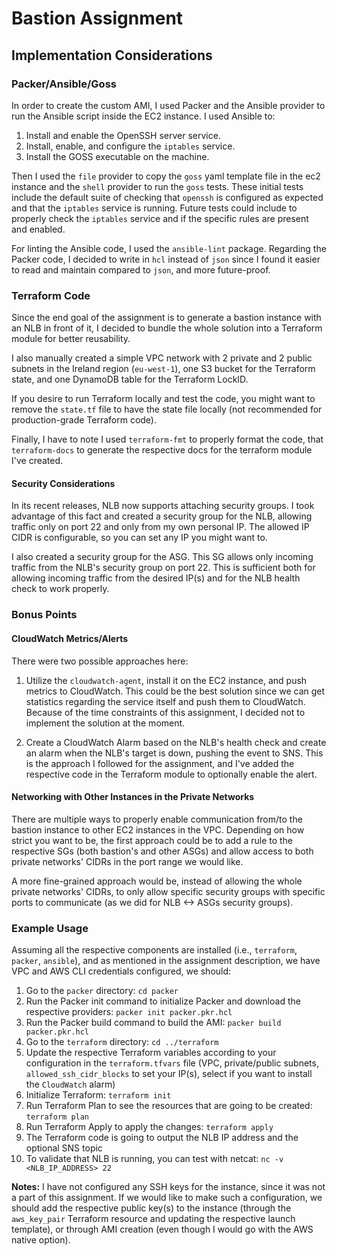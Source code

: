 # Bastion Assignment

## Implementation Considerations

### Packer/Ansible/Goss

In order to create the custom AMI, I used Packer and the Ansible provider to run the Ansible script inside the EC2 instance. I used Ansible to:

1. Install and enable the OpenSSH server service.
2. Install, enable, and configure the `iptables` service.
3. Install the GOSS executable on the machine.

Then I used the `file` provider to copy the `goss` yaml template file in the ec2 instance and the `shell` provider to run the `goss` tests. These initial tests include the default suite of checking that `openssh` is configured as expected and that the `iptables` service is running. Future tests could include to properly check the `iptables` service and if the specific rules are present and enabled.

For linting the Ansible code, I used the `ansible-lint` package. Regarding the Packer code, I decided to write in `hcl` instead of `json` since I found it easier to read and maintain compared to `json`, and more future-proof.

### Terraform Code

Since the end goal of the assignment is to generate a bastion instance with an NLB in front of it, I decided to bundle the whole solution into a Terraform module for better reusability.

I also manually created a simple VPC network with 2 private and 2 public subnets in the Ireland region (`eu-west-1`), one S3 bucket for the Terraform state, and one DynamoDB table for the Terraform LockID. 

If you desire to run Terraform locally and test the code, you might want to remove the `state.tf` file to have the state file locally (not recommended for production-grade Terraform code).

Finally, I have to note I used `terraform-fmt` to properly format the code, that `terraform-docs` to generate the respective docs for the terraform module I've created.

#### Security Considerations

In its recent releases, NLB now supports attaching security groups. I took advantage of this fact and created a security group for the NLB, allowing traffic only on port 22 and only from my own personal IP. The allowed IP CIDR is configurable, so you can set any IP you might want to.

I also created a security group for the ASG. This SG allows only incoming traffic from the NLB's security group on port 22. This is sufficient both for allowing incoming traffic from the desired IP(s) and for the NLB health check to work properly.

### Bonus Points

#### CloudWatch Metrics/Alerts

There were two possible approaches here:

1. Utilize the `cloudwatch-agent`, install it on the EC2 instance, and push metrics to CloudWatch. This could be the best solution since we can get statistics regarding the service itself and push them to CloudWatch. Because of the time constraints of this assignment, I decided not to implement the solution at the moment.

2. Create a CloudWatch Alarm based on the NLB's health check and create an alarm when the NLB's target is down, pushing the event to SNS. This is the approach I followed for the assignment, and I've added the respective code in the Terraform module to optionally enable the alert.

#### Networking with Other Instances in the Private Networks

There are multiple ways to properly enable communication from/to the bastion instance to other EC2 instances in the VPC. Depending on how strict you want to be, the first approach could be to add a rule to the respective SGs (both bastion's and other ASGs) and allow access to both private networks' CIDRs in the port range we would like.

A more fine-grained approach would be, instead of allowing the whole private networks' CIDRs, to only allow specific security groups with specific ports to communicate (as we did for NLB <-> ASGs security groups).

### Example Usage

Assuming all the respective components are installed (i.e., `terraform`, `packer`, `ansible`), and as mentioned in the assignment description, we have VPC and AWS CLI credentials configured, we should:

1. Go to the `packer` directory: `cd packer`
2. Run the Packer init command to initialize Packer and download the respective providers: `packer init packer.pkr.hcl`
3. Run the Packer build command to build the AMI: `packer build packer.pkr.hcl`
4. Go to the `terraform` directory: `cd ../terraform`
5. Update the respective Terraform variables according to your configuration in the `terraform.tfvars` file (VPC, private/public subnets, `allowed_ssh_cidr_blocks` to set your IP(s), select if you want to install the `CloudWatch` alarm)
6. Initialize Terraform: `terraform init`
7. Run Terraform Plan to see the resources that are going to be created: `terraform plan`
8. Run Terraform Apply to apply the changes: `terraform apply`
9. The Terraform code is going to output the NLB IP address and the optional SNS topic
10. To validate that NLB is running, you can test with netcat: `nc -v <NLB_IP_ADDRESS> 22`

**Notes:** I have not configured any SSH keys for the instance, since it was not a part of this assignment. If we would like to make such a configuration, we should add the respective public key(s) to the instance (through the `aws_key_pair` Terraform resource and updating the respective launch template), or through AMI creation (even though I would go with the AWS native option).
